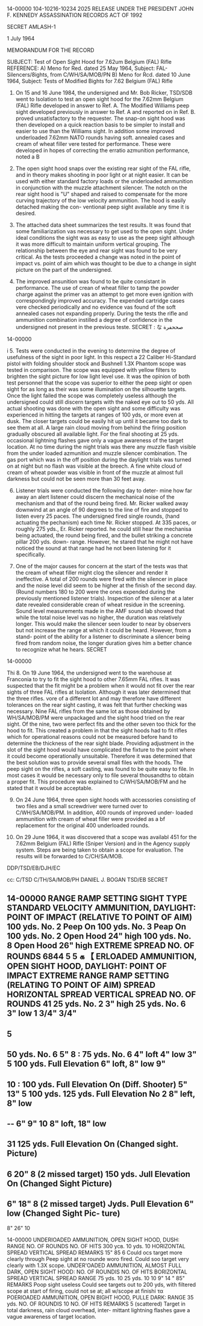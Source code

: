 14-00000
104-10216-10234
2025 RELEASE UNDER THE PRESIDENT JOHN F. KENNEDY ASSASSINATION RECORDS ACT OF 1992

SECRET
AMLASH-1

1 July 1964

MEMORANDUM FOR THE RECORD

SUBJECT: Test of Open Sight Hood for 7.62um Belgium (FAL) Rifle
REFERENCE: A) Meno for Red. dated 25 May 1964, Subject: FAL-
Silencers/8ights, from C/WH/SA/MOB/PN
B) Meno for Rcd. dated 10 June 1964, Subject: Tests
of Modified Bights for 7.62 Belgium (FAL) Rifle

1. On 15 and 16 June 1984, the undersigned and Mr. Bob
Ricker, TSD/SDB went to Isolation to test an open sight hood for
the 7.62mm Belgium (FAL) Rifle developed in answer to Ref. A.
The Modified Williams peep sight developed previously in answer
to Ref. A and reported on in Ref. B. proved unsatisfactory to the
requester. The snap-on sight hood was then developed on a quick
reaction basis to be simpler to install and easier to use than
the Williams sight. In addition some improved underloaded 7.62mm
NATO rounds having soft. annealed cases and cream of wheat filler
vere tested for performance. These were developed in hopes of
correcting the erratio azmunition performance, noted a B

2. The open sight hood snaps over the existing rear sight
of the FAL rifle, and in theory makes shooting in poor light or
at night easier. It can be used with either standard factory
loads or the underloaded ammunition in conjunction with the muzzle
attachment silencer. The notch on the rear sight hood is "U" shaped
and raised to compensate for the more curving trajectory of the low
velocity ammunition. The hood is easily detached making the con-
ventional peep sight available any time it is desired.

3. The attached data sheet summarizes the test results. It
was found that some familiarization vas necessary to get used to
the open sight. Under ideal conditions the sight was as easy to
use as the peep sight although it was more difficult to maintain
uniform vertical grouping. The relationship between the eye and
rear sight was found to be very critical. As the tests proceeded
a change was noted in the point of impact vs. point of aim which was
thought to be due to a change in sight picture on the part of the
undersigned.

4. The improved ansunition was found to be quite consistant
in performance. The use of crean of wheat filler to tamp the powder
charge against the primer vas an attempt to get more even ignition
with correspondingly improved accuracy. The expended cartridge
cases vere checked periodically and no evidence vas found of the
soft annealed cases not expanding properly. During the tests the
rifle and ammunition combination instilled a degree of confidence
in the undersigned not present in the previous teste.
SECRET
:
な
صححفرة

14-00000

i
5. Tests were conducted in the evening to determine the degree
of usefulness of the sight in poor light. In this respect a 22
Caliber Hi-Standard pistol with folding shoulder stock and Bushnell
1.3X Phantom scope was tested in comparison. The scope was
equipped with yellow filters to brighten the sight picture for
low light level use. It was the opinion of both test personnel
that the scope vas superior to either the peep sight or open sight
for as long as their was some illumination on the silhouette
targets. Once the light failed the scope was completely useless
although the undersigned could still discern targets with the naked
eye out to 50 yds. All actual shooting was done with the open
sight and some difficulty was experienced in hitting the targets
at ranges of 100 yds, or more even at dusk. The closer targets
could be easily hit up until it became too dark to see them at all.
A large rain cloud moving from behind the firing position gradually
obscured all available light. For the final shooting at 25 yds.
occasional lightning flashes gave only a vague awareness of the
target location. At no time during the night trials was there any
muzzle flash visible from the under loaded azmunition and muzzle
silencer combination. The gas port which was in the off position
during the daylight trials was turned on at night but no flash was
visible at the breech. A fine white cloud of cream of wheat
powder was visible in front of the muzzle at almost full darkness
but could not be seen more than 30 feet avay.

6. Listener trials were conducted the following day to deter-
mine how far away an alert listener could discern the mechanical
noise of the mechanism and that of the round being fired. Mr. Ricker
walked away downwind at an angle of 90 degrees to the line of fire
and stopped to listen every 25 paces. The undersigned fired
single rounds, (hand actuating the pechanism) each time Nr. Ricker
stopped. At 335 paces, or roughly 275 yds., Er. Ricker reported.
he could still hear the mechanisa being actuated, the round being
fired, and the bullet striking a concrete pillar 200 yds. down-
range. However, he stared that he might not have noticed the sound
at that range had he not been listening for it specifically.

7. One of the major causes for concern at the start of the
tests was that the cream of wheat filler might clog the silencer
and render it ineffective. A total of 200 rounds were fired with
the silencer in place and the noise level did seem to be higher at
the finish of the second day. (Round numbers 180 to 200 were the
ones expended during the previously mentioned listener trials).
Inspection of the silencer at a later date revealed considerable
crean of wheat residue in the screening. Sound level measurements
made in the AMF sound lab showed that while the total noise level
vas no higher, the duration was relatively longer. This would
make the silencer seen louder to near by observers but not increase
the range at which it could be heard. However, from a stand-
point of the ability for a listener to discriminate a silencer
being fired from random noise, the longer duration gives him a
better chance to recognize what he hears.
SECRET

14-00000

Thi
8. On 19 June 1964, the undersigned went to the warehouse
at Franconia to try to fit the sight hood to other 7.65mm FAL
rifles. It was suspected that the fit might be a problem when it
would not fit over the rear sights of three FAL rifles at Isolation.
Although it was later determined that the three rifles. vore of a
different lot and may therefore have different tolerances on the
rear sight casting, it was felt that further checking was necessary.
Nine FAL rifles from the same lot as those obtained by WH/SA/MOB/PM
were unpackaged and the sight hood tried on the rear sight. Of
the nine, two were perfect fits and the other seven too thick
for the hood to fit. This created a problem in that the sight
hoods had to fit rifles which for operational reasons could not be
measured before hand to determine the thickness of the rear sight
blade. Providing adjustment in the slot of the sight hood would
have complicated the fixture to the point where it could become
operationally unsuitable. Therefore it was determined that the
best solution was to provide several small files with the hoods.
The peep sight on the rifles, a soft casting, was found to be
quite easy to file. In most cases it would be necessary only to
file several thousandths to obtain a proper fit. This procedure
was explained to C/WH/SA/MOB/FM and he stated that it would be
acceptable.

9. On 24 June 1964, three open sight hoods with accessories
consisting of two files and a small screwdriver were turned over
to C/WH/SA/MOB/PM. In addition, 400 rounds of improved under-
loaded ammunition with cream of wheat filler were provided as a
bf replacement for the original 400 underloaded rounds.

10. On 29 June 1964, it was discovered that a scope was availabl
451 for the 7.62mm Belgium (FAL) Rifle (Sniper Version) and in the Agency
supply system. Steps are being taken to obtain a scope for
evaluation. The results will be forwarded to C/CH/SA/MOB.

DDP/TSD/EB/DJH/EC

cc: C/TSD
C/TH/SA/MOB/PH
DANIEL J. BOGAN
TSD/EB
SECRET

14-00000
RANGE
RAMP SETTING
SIGHT TYPE
STANDARD VELOCITY AMMUNITION, DAYLIGHT:
POINT OF IMPACT
(RELATIVE TO POINT OF AIM)
100 yds.
No. 2
Peep
On
100 yds.
No. 3
Peap
On
100 yds.
No. 2
Open Hood
24" high
100 yds.
No. 8
Open Hood
26" high
EXTREME SPREAD
NO. OF ROUNDS
6844
5
5
க
【
ERLOADED AMMUNITION, OPEN SIGHT HOOD, DAYLIGHT:
POINT OF IMPACT
EXTREME
RANGE
RAMP SETTING
(RELATING TO POINT OF AIM) SPREAD
HORIZONTAL
SPREAD
VERTICAL
SPREAD
NO. OF ROUNDS
41
25 yds. No. 2
3" high
25 yds. No. 6
3" low
1 3/4"
3/4"
--
5
--
50 yds. No. 6
5"
8
:
75 yds.
No. 6
4" loft 4" low
3"
5
100 yds.
Full Elevation
6" loft, 8" low
9"
--
10
:
100 yds.
Full Elevation
On (Diff. Shooter)
5"
13"
5
100 yds.
125 yds.
Full Elevation
No 2
8" left, 8" low
--
--
6"
9"
10
8" loft, 18" low
--
31
125 yds.
Full Elevation
On (Changed sight. Picture)
--
6
20"
8 (2 missed
target)
150 yds.
Jull Elevation
On (Changed Sight Picture)
--
6"
18"
8 (2 missed
target)
Jyds. Pull Elevation
6" low (Changed Sight Pic-
ture)
--
8"
26"
10

14-00000
UNDERIOADED AMMUNITION, OPEN SIGHT HOOD, DUSH:
RANGE
NO. OF ROUNDS NO. OF HITS
300 усв.
10
yds.
10
HORIZONTAL SPREAD VERTICAL SPREAD
REMARKS
15"
85
6
Could ocs target more
clearly through Peep
sight at no rounde
woro fired.
Could soo target very
clearly with 1.3X
scope.
UNDER'OADED AMMUNITION, ALMOST FULL DARK, OPEN SIGHT HOOD:
NO. OF ROUNDIS NO. OF HITS BORIZONTAL SPREAD VERTICAL SPREAD
RANGE
75 yds.
10
25 yds.
10
10
9"
14
"
85"
REMARKS
Poop sight useless
Could see targets out to
200 yds, with filtered
scope at start of
firing, could not se
at; all w/scope at
finishi
τα
POERIOADED AMMUNITION, OPEN BIGHT HOOD, PULLE DARK:
RANGE
35 yds.
NO. OF ROUNDIS
10
NO. OF HITS
REMARKS
5 (scattered) Target in total darkness, rain cloud overhead, inter-
mittant lightning flashes gave a vague awareness of
target location.

